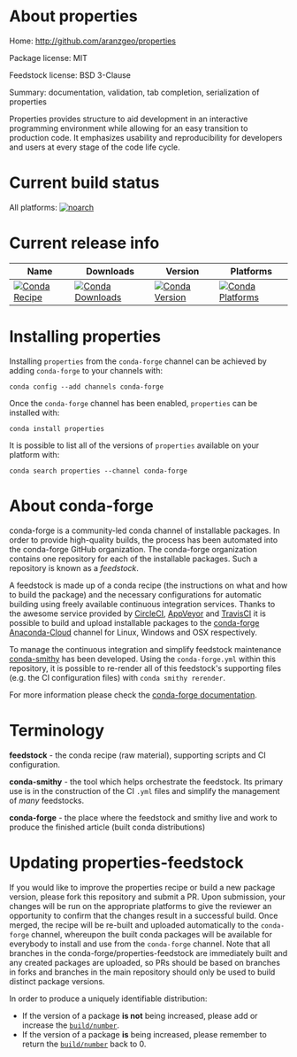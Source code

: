 About properties
================

Home: http://github.com/aranzgeo/properties

Package license: MIT

Feedstock license: BSD 3-Clause

Summary: documentation, validation, tab completion, serialization of properties

Properties provides structure to aid development in an interactive
programming environment while allowing for an easy transition to
production code. It emphasizes usability and reproducibility for
developers and users at every stage of the code life cycle.


Current build status
====================

All platforms:
[![noarch](https://img.shields.io/circleci/project/github/conda-forge/properties-feedstock/master.svg?label=noarch)](https://circleci.com/gh/conda-forge/properties-feedstock)

Current release info
====================

| Name | Downloads | Version | Platforms |
| --- | --- | --- | --- |
| [![Conda Recipe](https://img.shields.io/badge/recipe-properties-green.svg)](https://anaconda.org/conda-forge/properties) | [![Conda Downloads](https://img.shields.io/conda/dn/conda-forge/properties.svg)](https://anaconda.org/conda-forge/properties) | [![Conda Version](https://img.shields.io/conda/vn/conda-forge/properties.svg)](https://anaconda.org/conda-forge/properties) | [![Conda Platforms](https://img.shields.io/conda/pn/conda-forge/properties.svg)](https://anaconda.org/conda-forge/properties) |

Installing properties
=====================

Installing `properties` from the `conda-forge` channel can be achieved by adding `conda-forge` to your channels with:

```
conda config --add channels conda-forge
```

Once the `conda-forge` channel has been enabled, `properties` can be installed with:

```
conda install properties
```

It is possible to list all of the versions of `properties` available on your platform with:

```
conda search properties --channel conda-forge
```


About conda-forge
=================

conda-forge is a community-led conda channel of installable packages.
In order to provide high-quality builds, the process has been automated into the
conda-forge GitHub organization. The conda-forge organization contains one repository
for each of the installable packages. Such a repository is known as a *feedstock*.

A feedstock is made up of a conda recipe (the instructions on what and how to build
the package) and the necessary configurations for automatic building using freely
available continuous integration services. Thanks to the awesome service provided by
[CircleCI](https://circleci.com/), [AppVeyor](https://www.appveyor.com/)
and [TravisCI](https://travis-ci.org/) it is possible to build and upload installable
packages to the [conda-forge](https://anaconda.org/conda-forge)
[Anaconda-Cloud](https://anaconda.org/) channel for Linux, Windows and OSX respectively.

To manage the continuous integration and simplify feedstock maintenance
[conda-smithy](https://github.com/conda-forge/conda-smithy) has been developed.
Using the ``conda-forge.yml`` within this repository, it is possible to re-render all of
this feedstock's supporting files (e.g. the CI configuration files) with ``conda smithy rerender``.

For more information please check the [conda-forge documentation](https://conda-forge.org/docs/).

Terminology
===========

**feedstock** - the conda recipe (raw material), supporting scripts and CI configuration.

**conda-smithy** - the tool which helps orchestrate the feedstock.
                   Its primary use is in the construction of the CI ``.yml`` files
                   and simplify the management of *many* feedstocks.

**conda-forge** - the place where the feedstock and smithy live and work to
                  produce the finished article (built conda distributions)


Updating properties-feedstock
=============================

If you would like to improve the properties recipe or build a new
package version, please fork this repository and submit a PR. Upon submission,
your changes will be run on the appropriate platforms to give the reviewer an
opportunity to confirm that the changes result in a successful build. Once
merged, the recipe will be re-built and uploaded automatically to the
`conda-forge` channel, whereupon the built conda packages will be available for
everybody to install and use from the `conda-forge` channel.
Note that all branches in the conda-forge/properties-feedstock are
immediately built and any created packages are uploaded, so PRs should be based
on branches in forks and branches in the main repository should only be used to
build distinct package versions.

In order to produce a uniquely identifiable distribution:
 * If the version of a package **is not** being increased, please add or increase
   the [``build/number``](https://conda.io/docs/user-guide/tasks/build-packages/define-metadata.html#build-number-and-string).
 * If the version of a package **is** being increased, please remember to return
   the [``build/number``](https://conda.io/docs/user-guide/tasks/build-packages/define-metadata.html#build-number-and-string)
   back to 0.
